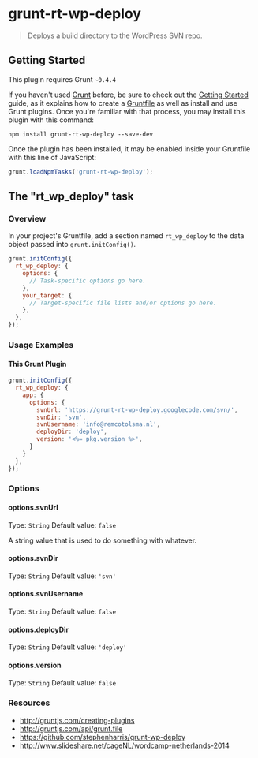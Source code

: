 # grunt-rt-wp-deploy

> Deploys a build directory to the WordPress SVN repo.

## Getting Started
This plugin requires Grunt `~0.4.4`

If you haven't used [Grunt](http://gruntjs.com/) before, be sure to check out the [Getting Started](http://gruntjs.com/getting-started) guide, as it explains how to create a [Gruntfile](http://gruntjs.com/sample-gruntfile) as well as install and use Grunt plugins. Once you're familiar with that process, you may install this plugin with this command:

```shell
npm install grunt-rt-wp-deploy --save-dev
```

Once the plugin has been installed, it may be enabled inside your Gruntfile with this line of JavaScript:

```js
grunt.loadNpmTasks('grunt-rt-wp-deploy');
```

## The "rt_wp_deploy" task

### Overview
In your project's Gruntfile, add a section named `rt_wp_deploy` to the data object passed into `grunt.initConfig()`.

```js
grunt.initConfig({
  rt_wp_deploy: {
    options: {
      // Task-specific options go here.
    },
    your_target: {
      // Target-specific file lists and/or options go here.
    },
  },
});
```

### Usage Examples

#### This Grunt Plugin

```js
grunt.initConfig({
  rt_wp_deploy: {
    app: {
      options: {
        svnUrl: 'https://grunt-rt-wp-deploy.googlecode.com/svn/',
        svnDir: 'svn',
        svnUsername: 'info@remcotolsma.nl',
        deployDir: 'deploy',
        version: '<%= pkg.version %>',
      }
    }
  },
});
```


### Options

#### options.svnUrl
Type: `String`
Default value: `false`

A string value that is used to do something with whatever.

#### options.svnDir
Type: `String`
Default value: `'svn'`

#### options.svnUsername
Type: `String`
Default value: `false`

#### options.deployDir
Type: `String`
Default value: `'deploy'`

#### options.version
Type: `String`
Default value: `false`


### Resources

*	http://gruntjs.com/creating-plugins
*	http://gruntjs.com/api/grunt.file
*	https://github.com/stephenharris/grunt-wp-deploy
*	http://www.slideshare.net/cageNL/wordcamp-netherlands-2014

